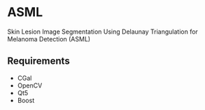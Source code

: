 # ASML
Skin Lesion Image Segmentation Using Delaunay Triangulation for Melanoma Detection (ASML)

## Requirements
* CGal
* OpenCV
* Qt5
* Boost
